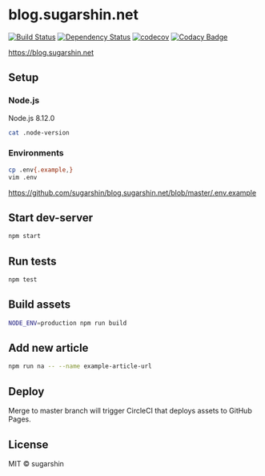 # blog.sugarshin.net

[![Build Status][circleci-image]][circleci-url]
[![Dependency Status][david-image]][david-url]
[![codecov](https://codecov.io/gh/sugarshin/blog.sugarshin.net/branch/master/graph/badge.svg)](https://codecov.io/gh/sugarshin/blog.sugarshin.net)
[![Codacy Badge](https://api.codacy.com/project/badge/Grade/1196aa03a6e44784b5eeebfea14d3243)](https://www.codacy.com/app/sugarshin/blog.sugarshin.net?utm_source=github.com&amp;utm_medium=referral&amp;utm_content=sugarshin/blog.sugarshin.net&amp;utm_campaign=Badge_Grade)

https://blog.sugarshin.net

## Setup

### Node.js

Node.js 8.12.0

```sh
cat .node-version
```

### Environments

```sh
cp .env{.example,}
vim .env
```

https://github.com/sugarshin/blog.sugarshin.net/blob/master/.env.example

## Start dev-server

```bash
npm start
```

## Run tests

```bash
npm test
```

## Build assets

```bash
NODE_ENV=production npm run build
```

## Add new article

```bash
npm run na -- --name example-article-url
```

## Deploy

Merge to master branch will trigger CircleCI that deploys assets to GitHub Pages.

## License

MIT © sugarshin

[circleci-image]: https://circleci.com/gh/sugarshin/blog.sugarshin.net/tree/master.svg?style=svg&circle-token=812f62f2aeba2a3bb9bfe6adf2abd24d7754a7be
[circleci-url]: https://circleci.com/gh/sugarshin/blog.sugarshin.net/tree/master
[david-image]: https://david-dm.org/sugarshin/blog.sugarshin.net.svg?style=flat-square
[david-url]: https://david-dm.org/sugarshin/blog.sugarshin.net
